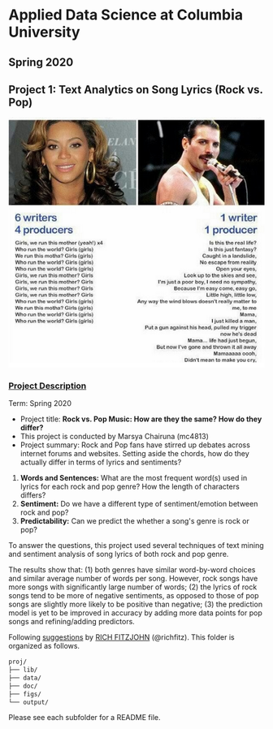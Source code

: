 # Applied Data Science at Columbia University
## Spring 2020
## Project 1: Text Analytics on Song Lyrics (Rock vs. Pop)

![image](figs/PopvsRock.png)

### [Project Description](doc/)
Term: Spring 2020

+ Project title: **Rock vs. Pop Music: How are they the same? How do they differ?**
+ This project is conducted by Marsya Chairuna (mc4813)
+ Project summary: Rock and Pop fans have stirred up debates across internet forums and websites. Setting aside the chords, how do they actually differ in terms of lyrics and sentiments?

1. **Words and Sentences:** What are the most frequent word(s) used in lyrics for each rock and pop genre? How the length of characters differs?
2. **Sentiment:** Do we have a different type of sentiment/emotion between rock and pop?
3. **Predictability:** Can we predict the whether a song's genre is rock or pop? 

To answer the questions, this project used several techniques of text mining and sentiment analysis of song lyrics of both rock and pop genre. 

The results show that: (1) both genres have similar word-by-word choices and similar average number of words per song. However, rock songs have more songs with significantly large number of words; (2) the lyrics of rock songs tend to be more of negative sentiments, as opposed to those of pop songs are slightly more likely to be positive than negative; (3) the prediction model is yet to be improved in accuracy by adding more data points for pop songs and refining/adding predictors. 


Following [suggestions](http://nicercode.github.io/blog/2013-04-05-projects/) by [RICH FITZJOHN](http://nicercode.github.io/about/#Team) (@richfitz). This folder is organized as follows.

```
proj/
├── lib/
├── data/
├── doc/
├── figs/
└── output/
```

Please see each subfolder for a README file.
